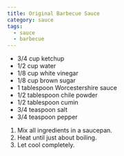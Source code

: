 ```yaml
---
title: Original Barbecue Sauce
category: sauce
tags:
  - sauce
  - barbecue
---
```


- 3/4 cup ketchup
- 1/2 cup water
- 1/8 cup white vinegar
- 1/8 cup brown sugar
- 1 tablespoon Worcestershire sauce
- 1/2 tablespoon chile powder
- 1/2 tablespoon cumin
- 3/4 teaspoon salt
- 3/4 teaspoon pepper

1. Mix all ingredients in a saucepan.
1. Heat until just about boiling.
1. Let cool completely.
